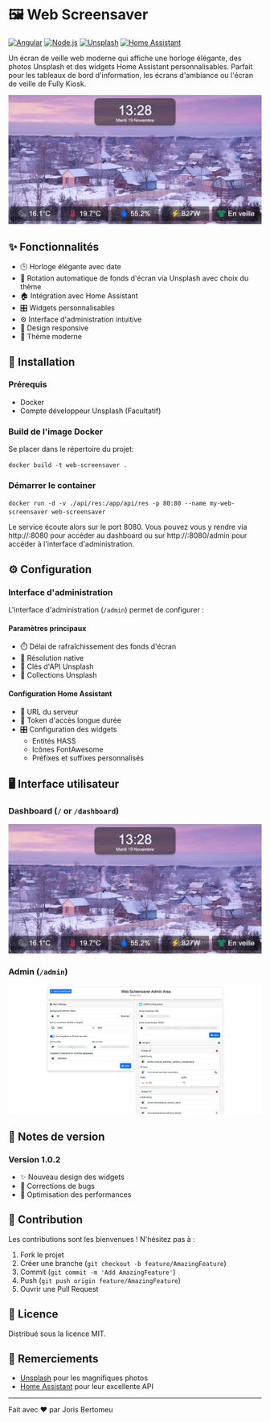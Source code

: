 # 🖼️ Web Screensaver

[![Angular](https://img.shields.io/badge/Angular-DD0031?style=for-the-badge&logo=angular&logoColor=white)](https://angular.io/)
[![Node.js](https://img.shields.io/badge/Node.js-339933?style=for-the-badge&logo=nodedotjs&logoColor=white)](https://nodejs.org/)
[![Unsplash](https://img.shields.io/badge/Unsplash-000000?style=for-the-badge&logo=Unsplash&logoColor=white)](https://unsplash.com/)
[![Home Assistant](https://img.shields.io/badge/Home%20Assistant-41BDF5?style=for-the-badge&logo=home-assistant&logoColor=white)](https://www.home-assistant.io/)

Un écran de veille web moderne qui affiche une horloge élégante, des photos Unsplash et des widgets Home Assistant personnalisables. Parfait pour les tableaux de bord d'information, les écrans d'ambiance ou l'écran de veille de Fully Kiosk.

[![Dashboard Screenshot](./imgs/dash.png)](./imgs/dash.png)

## ✨ Fonctionnalités

- 🕒 Horloge élégante avec date
- 📸 Rotation automatique de fonds d'écran via Unsplash avec choix du thème
- 🏠 Intégration avec Home Assistant
- 🎛️ Widgets personnalisables
- ⚙️ Interface d'administration intuitive
- 📱 Design responsive
- 🎨 Thème moderne

## 🚀 Installation

### Prérequis

- Docker
- Compte développeur Unsplash (Facultatif)

### Build de l'image Docker
Se placer dans le répertoire du projet:

``docker build -t web-screensaver .``

### Démarrer le container

``docker run -d -v ./api/res:/app/api/res -p 80:80 --name my-web-screensaver web-screensaver``

Le service écoute alors sur le port 8080. Vous pouvez vous y rendre via http://<IP>:8080 pour accéder au dashboard ou sur http://<IP>:8080/admin pour accéder à l'interface d'administration.

## ⚙️ Configuration

### Interface d'administration

L'interface d'administration (`/admin`) permet de configurer :

#### Paramètres principaux
- ⏱️ Délai de rafraîchissement des fonds d'écran
- 📐 Résolution native
- 🔑 Clés d'API Unsplash
- 📂 Collections Unsplash

#### Configuration Home Assistant
- 🔗 URL du serveur
- 🔑 Token d'accès longue durée
- 🎛️ Configuration des widgets
   - Entités HASS
   - Icônes FontAwesome
   - Préfixes et suffixes personnalisés

## 🖥️ Interface utilisateur

### Dashboard (`/` or `/dashboard`)

[![Dashboard Screenshot](./imgs/dash.png)](./imgs/dash.png)

### Admin (`/admin`)

[![Admin Screenshot](./imgs/admin.png)](./imgs/admin.png)

## 📝 Notes de version

### Version 1.0.2
- ✨ Nouveau design des widgets
- 🐛 Corrections de bugs
- 🚀 Optimisation des performances

## 🤝 Contribution

Les contributions sont les bienvenues ! N'hésitez pas à :

1. Fork le projet
2. Créer une branche (`git checkout -b feature/AmazingFeature`)
3. Commit (`git commit -m 'Add AmazingFeature'`)
4. Push (`git push origin feature/AmazingFeature`)
5. Ouvrir une Pull Request

## 📜 Licence

Distribué sous la licence MIT.

## 🙏 Remerciements

- [Unsplash](https://unsplash.com) pour les magnifiques photos
- [Home Assistant](https://www.home-assistant.io/) pour leur excellente API

---

Fait avec ❤️ par Joris Bertomeu